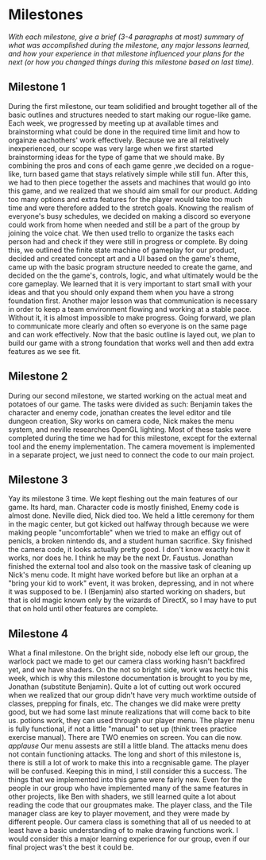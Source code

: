 # Milestones
_With each milestone, give a _brief_ (3-4 paragraphs at most) summary of what was accomplished during the milestone, any major lessons learned, and how your experience in that milestone influenced your plans for the next (or how you changed things during this milestone based on last time)._

## Milestone 1
During the first milestone, our team solidified and brought together all of the basic outlines and structures needed to start making our rogue-like game. Each week, we progressed by meeting up at available times and brainstorming what could be done in the required time limit and how to orgainze eachothers' work effectively. Because we are all relatively inexperienced, our scope was very large when we first started brainstorming ideas for the type of game that we should make. By combining the pros and cons of each game genre ,we decided on a rogue-like, turn based game that stays relatively simple while still fun. After this, we had to then piece together the assets and machines that would go into this game, and we realized that we should aim small for our product. Adding too many options and extra features for the player would take too much time and were therefore added to the stretch goals. Knowing the realism of everyone's busy schedules, we decided on making a discord so everyone could work from home when needed and still be a part of the group by joining the voice chat. We then used trello to organize the tasks each person had and check if they were still in progress or complete. By doing this, we outlined the finite state machine of gameplay for our product, decided and created concept art and a UI based on the game's theme, came up with the basic program structure needed to create the game, and decided on the the game's, controls, logic, and what ultimately would be the core gameplay. We learned that it is very important to start small with your ideas and that you should only expand them when you have a strong foundation first. Another major lesson was that communication is necessary in order to keep a team environment flowing and working at a stable pace. Without it, it is almost impossible to make progress. Going forward, we plan to communicate more clearly and often so everyone is on the same page and can work effectively. Now that the basic outline is layed out, we plan to build our game with a strong foundation that works well and then add extra features as we see fit. 





## Milestone 2

During our second milestone, we started working on the actual meat and potatoes of our game. The tasks were divided as such: Benjamin takes the character and enemy code, jonathan creates the level editor and tile dungeon creation, Sky works on camera code, Nick makes the menu system, and neville researches OpenGL lighting. Most of these tasks were completed during the time we had for this milestone, except for the external tool and the enemy implementation. The camera movement is implemented in a separate project, we just need to connect the code to our main project. 

## Milestone 3
Yay its milestone 3 time. We kept fleshing out the main features of our game. Its hard, man. Character code is mostly finished, Enemy code is almost done. Neville died, Nick died too. We held a little ceremony for them in the magic center, but got kicked out halfway through because we were making people "uncomfortable" when we tried to make an effigy out of penicls, a broken nintendo ds, and a student human sacrifice. Sky finished the camera code, it looks actually pretty good. I don't know exactly how it works, nor does he. I think he may be the next Dr. Faustus. Jonathan finished the external tool and also took on the massive task of cleaning up Nick's menu code. It might have worked before but like an orphan at a "bring your kid to work" event, it was broken, depressing, and in not where it was supposed to be. I (Benjamin) also started working on shaders, but that is old magic known only by the wizards of DirectX, so I may have to put that on hold until other features are complete.

## Milestone 4
What a final milestone. On the bright side, nobody else left our group, the warlock pact we made to get our camera class working hasn't backfired yet, and we have shaders. On the not so bright side, work was hectic this week, which is why this milestone documentation is brought to you by me, Jonathan (substitute Benjamin). Quite a lot of cutting out work occured when we realized that our group didn't have very much worktime outside of classes, prepping for finals, etc. The changes we did make were pretty good, but we had some last minute realizations that will come back to bite us. potions work, they can used through our player menu. The player menu is fully functional, if not a little "manual" to set up (think trees practice exercise manual). There are TWO enemies on screen. You can die now. *applause* Our menu assests are still a little bland. The attacks menu does not contain functioning attacks. The long and short of this milestone is, there is still a lot of work to make this into a recgnisable game. The player will be confused. Keeping this in mind, I still consider this a success. The things that we implemented into this game were fairly new. Even for the people in our group who have implemented many of the same features in other projects, like Ben with shaders, we still learned quite a lot about reading the code that our groupmates make. The player class, and the Tile manager class are key to player movement, and they were made by different people. Our camera class is something that all of us needed to at least have a basic understanding of to make drawing functions work. I would consider this a major learning experience for our group, even if our final project was't the best it could be.

